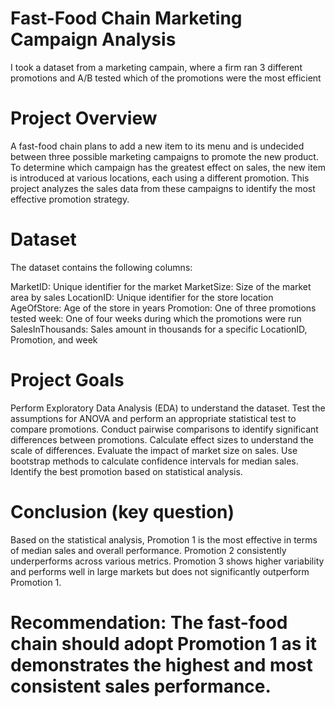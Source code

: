 # Fast-Food Chain Marketing Campaign Analysis
I took a dataset from a marketing campain, where a firm ran 3 different promotions and A/B tested which of the promotions were the most efficient 

# Project Overview
A fast-food chain plans to add a new item to its menu and is undecided between three possible marketing campaigns to promote the new product. To determine which campaign has the greatest effect on sales, the new item is introduced at various locations, each using a different promotion. This project analyzes the sales data from these campaigns to identify the most effective promotion strategy.

# Dataset
The dataset contains the following columns:

MarketID: Unique identifier for the market
MarketSize: Size of the market area by sales
LocationID: Unique identifier for the store location
AgeOfStore: Age of the store in years
Promotion: One of three promotions tested
week: One of four weeks during which the promotions were run
SalesInThousands: Sales amount in thousands for a specific LocationID, Promotion, and week

# Project Goals
Perform Exploratory Data Analysis (EDA) to understand the dataset.
Test the assumptions for ANOVA and perform an appropriate statistical test to compare promotions.
Conduct pairwise comparisons to identify significant differences between promotions.
Calculate effect sizes to understand the scale of differences.
Evaluate the impact of market size on sales.
Use bootstrap methods to calculate confidence intervals for median sales.
Identify the best promotion based on statistical analysis.

# Conclusion (key question)
Based on the statistical analysis, Promotion 1 is the most effective in terms of median sales and overall performance. Promotion 2 consistently underperforms across various metrics. Promotion 3 shows higher variability and performs well in large markets but does not significantly outperform Promotion 1.

# Recommendation: The fast-food chain should adopt Promotion 1 as it demonstrates the highest and most consistent sales performance.
